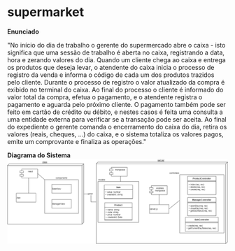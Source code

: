 # supermarket

**Enunciado**

"No início do dia de trabalho o gerente do supermercado abre o caixa - isto significa que uma sessão de trabalho é aberta no caixa, registrando a data, hora e zerando valores do dia. Quando um cliente chega ao caixa e entrega os produtos que deseja levar, o atendente do caixa inicia o processo de registro da venda e informa o código de cada um dos produtos trazidos pelo cliente. Durante o processo de registro o valor atualizado da compra é exibido no terminal do caixa. Ao final do processo o cliente é informado do valor total da compra, efetua o pagamento, e o atendente registra o pagamento e aguarda pelo próximo cliente. O pagamento também pode ser feito em cartão de crédito ou débito, e nestes casos é feita uma consulta a uma entidade externa para verificar se a transação pode ser aceita. Ao final do expediente o gerente comanda o encerramento do caixa do dia, retira os valores (reais, cheques, ...) do caixa, e o sistema totaliza os valores pagos, emite um comprovante e finaliza as operações."

**Diagrama do Sistema**
![Diagrama](./diagram_latest.png)
